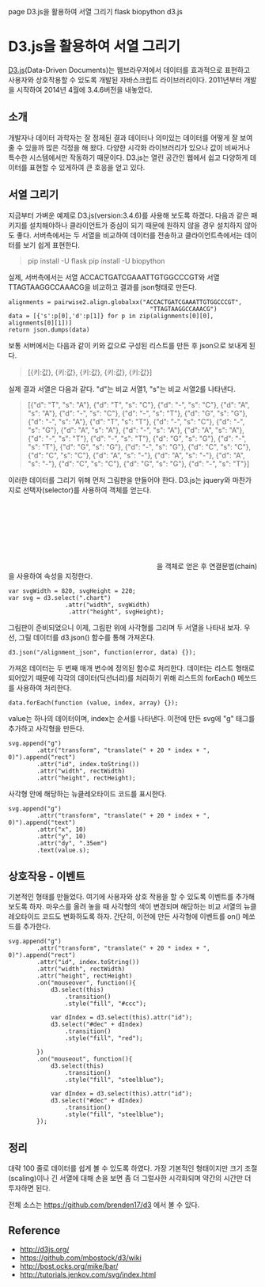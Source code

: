 page
D3.js을 활용하여 서열 그리기
flask biopython d3.js
# D3.js을 활용하여 서열 그리기
[D3.js](http://d3js.org/)(Data-Driven Documents)는 웹브라우저에서 데이터를 효과적으로 표현하고 사용자와 상호작용할 수 있도록 개발된 자바스크립트 라이브러리이다. 2011년부터 개발을 시작하여 2014년 4월에 3.4.6버전을 내놓았다.

## 소개
개발자나 데이터 과학자는 잘 정제된 결과 데이터나 의미있는 데이터를 어떻게 잘 보여줄 수 있을까 많은 걱정을 해 왔다. 다양한 시각화 라이브러리가 있으나 값이 비싸거나 특수한 시스템에서만 작동하기 때문이다. D3.js는 열린 공간인 웹에서 쉽고 다양하게 데이터를 표현할 수 있게하여 큰 호응을 얻고 있다.

## 서열 그리기
지금부터 가벼운 예제로 D3.js(version:3.4.6)를 사용해 보도록 하겠다. 다음과 같은 패키지를 설치해야하나 클라이언트가 중심이 되기 때문에 원하지 않을 경우 설치하지 않아도 좋다. 서버측에서는 두 서열을 비교하여 데이터를 전송하고 클라이언트측에서는 데이터를 보기 쉽게 표현한다.

> pip install -U flask
> pip install -U biopython 

실제, 서버측에서는 서열 ACCACTGATCGAAATTGTGGCCCGT와 서열 TTAGTAAGGCCAAACG을 비교하고 결과를 json형태로 만든다. 

    alignments = pairwise2.align.globalxx("ACCACTGATCGAAATTGTGGCCCGT",
                                            "TTAGTAAGGCCAAACG")
    data = [{'s':p[0],'d':p[1]} for p in zip(alignments[0][0], alignments[0][1])]
    return json.dumps(data)

보통 서버에서는 다음과 같이 키와 값으로 구성된 리스트를 만든 후 json으로 보내게 된다.

> [{키:값}, {키:값}, {키:값}, {키:값}, {키:값}]

실제 결과 서열은 다음과 같다. "d"는 비교 서열1, "s"는 비교 서열2를 나타낸다.

> [{"d": "T", "s": "A"}, {"d": "T", "s": "C"}, {"d": "-", "s": "C"}, {"d": "A", "s": "A"}, {"d": "-", "s": "C"}, {"d": "-", "s": "T"}, {"d": "G", "s": "G"}, {"d": "-", "s": "A"}, {"d": "T", "s": "T"}, {"d": "-", "s": "C"}, {"d": "-", "s": "G"}, {"d": "A", "s": "A"}, {"d": "-", "s": "A"}, {"d": "A", "s": "A"}, {"d": "-", "s": "T"}, {"d": "-", "s": "T"}, {"d": "G", "s": "G"}, {"d": "-", "s": "T"}, {"d": "G", "s": "G"}, {"d": "-", "s": "G"}, {"d": "C", "s": "C"}, {"d": "C", "s": "C"}, {"d": "A", "s": "-"}, {"d": "A", "s": "-"}, {"d": "A", "s": "-"}, {"d": "C", "s": "C"}, {"d": "G", "s": "G"}, {"d": "-", "s": "T"}]

이러한 데이터를 그리기 위해 먼저 그림판을 만들어야 한다. D3.js는 jquery와 마찬가지로 선택자(selector)를 사용하여 객체를 얻는다. <svg class="chart"></svg>을 객체로 얻은 후 연결문법(chain)을 사용하여 속성을 지정한다.


    var svgWidth = 820, svgHeight = 220;
    var svg = d3.select(".chart")
                    .attr("width", svgWidth)
                     .attr("height", svgHeight);

그림판이 준비되었으니 이제, 그림판 위에 사각형를 그리며 두 서열을 나타내 보자. 우선, 그릴 데이터를 d3.json() 함수를 통해 가져온다. 

    d3.json("/alignment_json", function(error, data) {});

가져온 데이터는 두 번째 매개 변수에 정의된 함수로 처리한다. 데이터는 리스트 형태로 되어있기 때문에 각각의 데이터(딕션너리)를 처리하기 위해 리스트의 forEach() 메쏘드를 사용하여 처리한다.

    data.forEach(function (value, index, array) {});

value는 하나의 데이터이며, index는 순서를 나타낸다. 이전에 만든 svg에 "g" 태그를 추가하고 사각형을 만든다. 
    
    svg.append("g")
            .attr("transform", "translate(" + 20 * index + ", 0)").append("rect")
            .attr("id", index.toString())
            .attr("width", rectWidth)
            .attr("height", rectHeight);

사각형 안에 해당하는 뉴클레오타이드 코드를 표시한다.

    svg.append("g")
            .attr("transform", "translate(" + 20 * index + ", 0)").append("text")
            .attr("x", 10)
            .attr("y", 10)
            .attr("dy", ".35em")
            .text(value.s); 


## 상호작용 - 이벤트
기본적인 형태를 만들었다. 여기에 사용자와 상호 작용을 할 수 있도록 이벤트를 추가해 보도록 하자. 마우스를 올려 놓을 때 사각형의 색이 변경되며 해당하는 비교 서열의 뉴클레오타이드 코드도 변화하도록 하자. 간단히, 이전에 만든 사각형에 이벤트를 on() 메쏘드를 추가한다.

    svg.append("g")
            .attr("transform", "translate(" + 20 * index + ", 0)").append("rect")
            .attr("id", index.toString())
            .attr("width", rectWidth)
            .attr("height", rectHeight)
            .on("mouseover", function(){
                d3.select(this)
                    .transition()
                    .style("fill", "#ccc");
                
                var dIndex = d3.select(this).attr("id");
                d3.select("#dec" + dIndex)
                    .transition()
                    .style("fill", "red");

            })
            .on("mouseout", function(){
                d3.select(this)
                    .transition()
                    .style("fill", "steelblue");
                
                var dIndex = d3.select(this).attr("id");
                d3.select("#dec" + dIndex)
                    .transition()
                    .style("fill", "steelblue");
            });

## 정리
대략 100 줄로 데이터를 쉽게 볼 수 있도록 하였다. 가장 기본적인 형태이지만 크기 조절(scaling)이나 긴 서열에 대해 손을 보면 좀 더 그럴사한 시각화되며 약간의 시간만 더 투자하면 된다. 

전체 소스는 <https://github.com/brenden17/d3> 에서 볼 수 있다.

## Reference
* http://d3js.org/
* https://github.com/mbostock/d3/wiki
* http://bost.ocks.org/mike/bar/
* http://tutorials.jenkov.com/svg/index.html